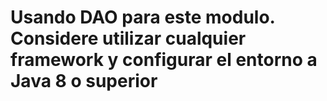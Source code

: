 # Usando DAO para este modulo. Considere utilizar cualquier framework y configurar el entorno a Java 8 o superior
